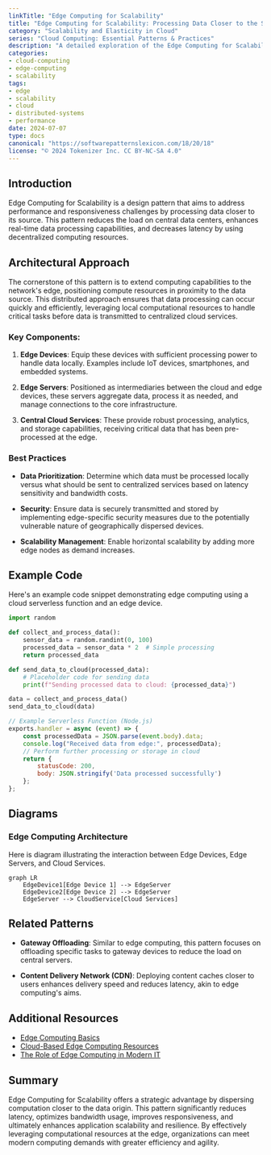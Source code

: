 ```yaml
---
linkTitle: "Edge Computing for Scalability"
title: "Edge Computing for Scalability: Processing Data Closer to the Source to Reduce Centralized Load"
category: "Scalability and Elasticity in Cloud"
series: "Cloud Computing: Essential Patterns & Practices"
description: "A detailed exploration of the Edge Computing for Scalability design pattern, which involves processing data closer to its source to alleviate centralized load and improve performance and responsiveness in cloud environments."
categories:
- cloud-computing
- edge-computing
- scalability
tags:
- edge
- scalability
- cloud
- distributed-systems
- performance
date: 2024-07-07
type: docs
canonical: "https://softwarepatternslexicon.com/18/20/18"
license: "© 2024 Tokenizer Inc. CC BY-NC-SA 4.0"
---
```


## Introduction

Edge Computing for Scalability is a design pattern that aims to address performance and responsiveness challenges by processing data closer to its source. This pattern reduces the load on central data centers, enhances real-time data processing capabilities, and decreases latency by using decentralized computing resources.

## Architectural Approach

The cornerstone of this pattern is to extend computing capabilities to the network's edge, positioning compute resources in proximity to the data source. This distributed approach ensures that data processing can occur quickly and efficiently, leveraging local computational resources to handle critical tasks before data is transmitted to centralized cloud services.

### Key Components:

1. **Edge Devices**: Equip these devices with sufficient processing power to handle data locally. Examples include IoT devices, smartphones, and embedded systems.

2. **Edge Servers**: Positioned as intermediaries between the cloud and edge devices, these servers aggregate data, process it as needed, and manage connections to the core infrastructure.

3. **Central Cloud Services**: These provide robust processing, analytics, and storage capabilities, receiving critical data that has been pre-processed at the edge.

### Best Practices

- **Data Prioritization**: Determine which data must be processed locally versus what should be sent to centralized services based on latency sensitivity and bandwidth costs.
  
- **Security**: Ensure data is securely transmitted and stored by implementing edge-specific security measures due to the potentially vulnerable nature of geographically dispersed devices.

- **Scalability Management**: Enable horizontal scalability by adding more edge nodes as demand increases.

## Example Code

Here's an example code snippet demonstrating edge computing using a cloud serverless function and an edge device.

```python
import random

def collect_and_process_data():
    sensor_data = random.randint(0, 100)
    processed_data = sensor_data * 2  # Simple processing
    return processed_data

def send_data_to_cloud(processed_data):
    # Placeholder code for sending data
    print(f"Sending processed data to cloud: {processed_data}")

data = collect_and_process_data()
send_data_to_cloud(data)
```

```javascript
// Example Serverless Function (Node.js)
exports.handler = async (event) => {
    const processedData = JSON.parse(event.body).data;
    console.log("Received data from edge:", processedData);
    // Perform further processing or storage in cloud
    return {
        statusCode: 200,
        body: JSON.stringify('Data processed successfully')
    };
};
```

## Diagrams

### Edge Computing Architecture

Here is diagram illustrating the interaction between Edge Devices, Edge Servers, and Cloud Services.

```mermaid
graph LR
    EdgeDevice1[Edge Device 1] --> EdgeServer
    EdgeDevice2[Edge Device 2] --> EdgeServer
    EdgeServer --> CloudService[Cloud Services]
```

## Related Patterns

- **Gateway Offloading**: Similar to edge computing, this pattern focuses on offloading specific tasks to gateway devices to reduce the load on central servers.
  
- **Content Delivery Network (CDN)**: Deploying content caches closer to users enhances delivery speed and reduces latency, akin to edge computing's aims.

## Additional Resources

- [Edge Computing Basics](https://www.ibm.com/cloud/learn/edge-computing)
- [Cloud-Based Edge Computing Resources](https://aws.amazon.com/edge/)
- [The Role of Edge Computing in Modern IT](https://www.forbes.com/sites/forbestechcouncil/2023/edge-computing-in-modern-cloud-architecture)

## Summary

Edge Computing for Scalability offers a strategic advantage by dispersing computation closer to the data origin. This pattern significantly reduces latency, optimizes bandwidth usage, improves responsiveness, and ultimately enhances application scalability and resilience. By effectively leveraging computational resources at the edge, organizations can meet modern computing demands with greater efficiency and agility.
